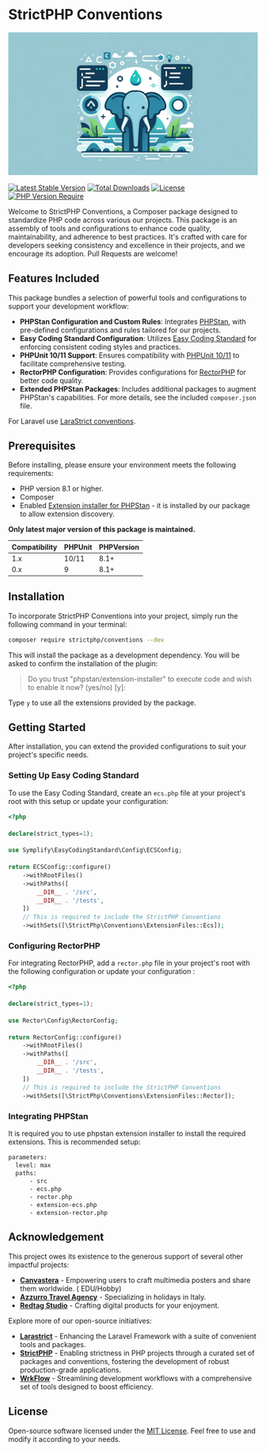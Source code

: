 # StrictPHP Conventions

![.github/banner.webp](.github/banner.webp)

[![Latest Stable Version](https://poser.pugx.org/strictphp/conventions/v)](https://packagist.org/packages/strictphp/conventions)
[![Total Downloads](https://poser.pugx.org/strictphp/conventions/downloads)](https://packagist.org/packages/strictphp/conventions)
[![License](https://poser.pugx.org/strictphp/conventions/license)](https://packagist.org/packages/strictphp/conventions)
[![PHP Version Require](https://poser.pugx.org/strictphp/conventions/require/php)](https://packagist.org/packages/strictphp/conventions)

Welcome to StrictPHP Conventions, a Composer package designed to standardize PHP code across various our projects. This
package is an assembly of tools and configurations to enhance code quality, maintainability, and adherence to best
practices. It's crafted with care for developers seeking consistency and excellence in their projects, and we encourage
its adoption. Pull Requests are welcome!

## Features Included

This package bundles a selection of powerful tools and configurations to support your development workflow:

- **PHPStan Configuration and Custom Rules**: Integrates [PHPStan](https://phpstan.org), with pre-defined configurations
  and rules tailored for our projects.
- **Easy Coding Standard Configuration**: Utilizes [Easy Coding Standard](https://github.com/symplify/coding-standard)
  for enforcing consistent coding styles and practices.
- **PHPUnit 10/11 Support**: Ensures compatibility with [PHPUnit 10/11](https://phpunit.de) to facilitate comprehensive
  testing.
- **RectorPHP Configuration**: Provides configurations for [RectorPHP](https://getrector.org) for better code quality.
- **Extended PHPStan Packages**: Includes additional packages to augment PHPStan's capabilities. For more details, see
  the included `composer.json` file.

For Laravel use [LaraStrict conventions](https://github.com/larastrict/conventions).

## Prerequisites

Before installing, please ensure your environment meets the following requirements:

- PHP version 8.1 or higher.
- Composer
- Enabled [Extension installer for PHPStan](https://github.com/phpstan/extension-installer) - it is installed by our
  package to allow extension discovery.

**Only latest major version of this package is maintained.**

| Compatibility | PHPUnit | PHPVersion |
|---------------|---------|------------|
| 1.x           | 10/11   | 8.1+       |
| 0.x           | 9       | 8.1+       |

## Installation

To incorporate StrictPHP Conventions into your project, simply run the following command in your terminal:

```bash
composer require strictphp/conventions --dev
```

This will install the package as a development dependency. You will be asked to confirm the installation of the plugin:

> Do you trust "phpstan/extension-installer" to execute code and wish to enable it now? (yes/no) [y]:

Type `y` to use all the extensions provided by the package.

## Getting Started

After installation, you can extend the provided configurations to suit your project's specific needs.

### Setting Up Easy Coding Standard

To use the Easy Coding Standard, create an `ecs.php` file at your project's root with this setup or update your
configuration:

```php
<?php

declare(strict_types=1);

use Symplify\EasyCodingStandard\Config\ECSConfig;

return ECSConfig::configure()
    ->withRootFiles()
    ->withPaths([
        __DIR__ . '/src',
        __DIR__ . '/tests',
    ])
    // This is required to include the StrictPHP Conventions
    ->withSets([\StrictPhp\Conventions\ExtensionFiles::Ecs]);
```

### Configuring RectorPHP

For integrating RectorPHP, add a `rector.php` file in your project's root with the following configuration or update
your configuration :

```php
<?php

declare(strict_types=1);

use Rector\Config\RectorConfig;

return RectorConfig::configure()
    ->withRootFiles()
    ->withPaths([
        __DIR__ . '/src',
        __DIR__ . '/tests',
    ])
    // This is required to include the StrictPHP Conventions
    ->withSets([\StrictPhp\Conventions\ExtensionFiles::Rector]);
```

### Integrating PHPStan

It is required you to use phpstan extension installer to install the required extensions. This is recommended setup:

```neon
parameters:
  level: max
  paths:
      - src
      - ecs.php
      - rector.php
      - extension-ecs.php
      - extension-rector.php
```

## Acknowledgement

This project owes its existence to the generous support of several other impactful projects:

- **[Canvastera](https://canvastera.com)** - Empowering users to craft multimedia posters and share them worldwide. (
  EDU/Hobby)
- **[Azzurro Travel Agency](https://azzurro.cz)** - Specializing in holidays in Italy.
- **[Redtag Studio](https://redtag.studio)** - Crafting digital products for your enjoyment.

Explore more of our open-source initiatives:

- **[Larastrict](https://larastrict.com)** - Enhancing the Laravel Framework with a suite of convenient tools and
  packages.
- **[StrictPHP](https://strictphp.com)** - Enabling strictness in PHP projects through a curated set of packages and
  conventions, fostering the development of robust production-grade applications.
- **[WrkFlow](https://wrk-flow.com)** - Streamlining development workflows with a comprehensive set of tools designed to
  boost efficiency.

## License

Open-source software licensed under the [MIT License](LICENSE.md). Feel free to use and modify it according to your
needs.
